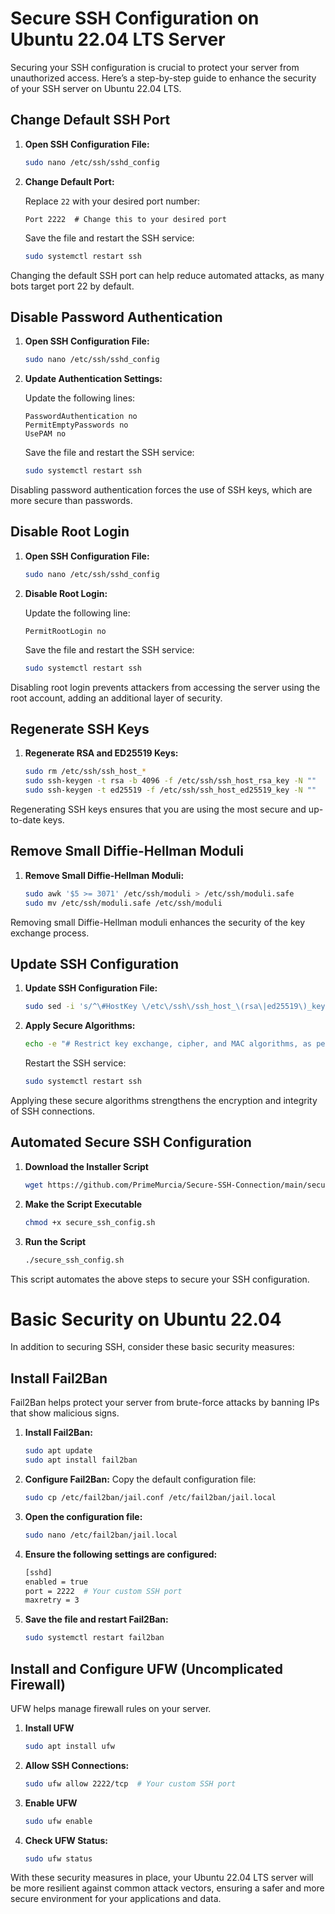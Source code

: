 # Secure SSH Configuration on Ubuntu 22.04 LTS Server

Securing your SSH configuration is crucial to protect your server from unauthorized access. Here’s a step-by-step guide to enhance the security of your SSH server on Ubuntu 22.04 LTS.

## Change Default SSH Port

1. **Open SSH Configuration File:**

    ```bash
    sudo nano /etc/ssh/sshd_config
    ```

2. **Change Default Port:**

    Replace `22` with your desired port number:

    ```plaintext
    Port 2222  # Change this to your desired port
    ```

    Save the file and restart the SSH service:

    ```bash
    sudo systemctl restart ssh
    ```

Changing the default SSH port can help reduce automated attacks, as many bots target port 22 by default.

## Disable Password Authentication

1. **Open SSH Configuration File:**

    ```bash
    sudo nano /etc/ssh/sshd_config
    ```

2. **Update Authentication Settings:**

    Update the following lines:

    ```plaintext
    PasswordAuthentication no
    PermitEmptyPasswords no
    UsePAM no
    ```

    Save the file and restart the SSH service:

    ```bash
    sudo systemctl restart ssh
    ```

Disabling password authentication forces the use of SSH keys, which are more secure than passwords.

## Disable Root Login

1. **Open SSH Configuration File:**

    ```bash
    sudo nano /etc/ssh/sshd_config
    ```

2. **Disable Root Login:**

    Update the following line:

    ```plaintext
    PermitRootLogin no
    ```

    Save the file and restart the SSH service:

    ```bash
    sudo systemctl restart ssh
    ```

Disabling root login prevents attackers from accessing the server using the root account, adding an additional layer of security.

## Regenerate SSH Keys

1. **Regenerate RSA and ED25519 Keys:**

    ```bash
    sudo rm /etc/ssh/ssh_host_*
    sudo ssh-keygen -t rsa -b 4096 -f /etc/ssh/ssh_host_rsa_key -N ""
    sudo ssh-keygen -t ed25519 -f /etc/ssh/ssh_host_ed25519_key -N ""
    ```

Regenerating SSH keys ensures that you are using the most secure and up-to-date keys.

## Remove Small Diffie-Hellman Moduli

1. **Remove Small Diffie-Hellman Moduli:**

    ```bash
    sudo awk '$5 >= 3071' /etc/ssh/moduli > /etc/ssh/moduli.safe
    sudo mv /etc/ssh/moduli.safe /etc/ssh/moduli
    ```

Removing small Diffie-Hellman moduli enhances the security of the key exchange process.

## Update SSH Configuration

1. **Update SSH Configuration File:**

    ```bash
    sudo sed -i 's/^\#HostKey \/etc\/ssh\/ssh_host_\(rsa\|ed25519\)_key$/HostKey \/etc\/ssh\/ssh_host_\1_key/g' /etc/ssh/sshd_config
    ```

2. **Apply Secure Algorithms:**

    ```bash
    echo -e "# Restrict key exchange, cipher, and MAC algorithms, as per sshaudit.com\n# hardening guide.\nKexAlgorithms sntrup761x25519-sha512@openssh.com,curve25519-sha256,curve25519-sha256@libssh.org,gss-curve25519-sha256-,diffie-hellman-group16-sha512,gss-group16-sha512-,diffie-hellman-group18-sha512,diffie-hellman-group-exchange-sha256\n\nCiphers chacha20-poly1305@openssh.com,aes256-gcm@openssh.com,aes128-gcm@openssh.com,aes256-ctr,aes192-ctr,aes128-ctr\n\nMACs hmac-sha2-256-etm@openssh.com,hmac-sha2-512-etm@openssh.com,umac-128-etm@openssh.com\n\nHostKeyAlgorithms sk-ssh-ed25519-cert-v01@openssh.com,ssh-ed25519-cert-v01@openssh.com,rsa-sha2-512-cert-v01@openssh.com,rsa-sha2-256-cert-v01@openssh.com,sk-ssh-ed25519@openssh.com,ssh-ed25519,rsa-sha2-512,rsa-sha2-256\n\nCASignatureAlgorithms sk-ssh-ed25519@openssh.com,ssh-ed25519,rsa-sha2-512,rsa-sha2-256\n\nGSSAPIKexAlgorithms gss-curve25519-sha256-,gss-group16-sha512-\n\nHostbasedAcceptedAlgorithms sk-ssh-ed25519-cert-v01@openssh.com,ssh-ed25519-cert-v01@openssh.com,sk-ssh-ed25519@openssh.com,ssh-ed25519,rsa-sha2-512-cert-v01@openssh.com,rsa-sha2-512,rsa-sha2-256-cert-v01@openssh.com,rsa-sha2-256\n\nPubkeyAcceptedAlgorithms sk-ssh-ed25519-cert-v01@openssh.com,ssh-ed25519-cert-v01@openssh.com,sk-ssh-ed25519@openssh.com,ssh-ed25519,rsa-sha2-512-cert-v01@openssh.com,rsa-sha2-512,rsa-sha2-256-cert-v01@openssh.com,rsa-sha2-256" > /etc/ssh/sshd_config.d/ssh-audit_hardening.conf
    ```

    Restart the SSH service:

    ```bash
    sudo systemctl restart ssh
    ```

Applying these secure algorithms strengthens the encryption and integrity of SSH connections.

## Automated Secure SSH Configuration

1. **Download the Installer Script**
    ```bash
    wget https://github.com/PrimeMurcia/Secure-SSH-Connection/main/secure_ssh_config.sh
    ```
2. **Make the Script Executable**  
    ```bash
    chmod +x secure_ssh_config.sh
    ```
2. **Run the Script** 
    ```bash
    ./secure_ssh_config.sh
    ```
This script automates the above steps to secure your SSH configuration.

# Basic Security on Ubuntu 22.04
In addition to securing SSH, consider these basic security measures:

## Install Fail2Ban
Fail2Ban helps protect your server from brute-force attacks by banning IPs that show malicious signs.

1. **Install Fail2Ban:** 
    ```bash
    sudo apt update
    sudo apt install fail2ban
    ```
2. **Configure Fail2Ban:** 
Copy the default configuration file:

    ```bash
    sudo cp /etc/fail2ban/jail.conf /etc/fail2ban/jail.local
    ```
3. **Open the configuration file:**

    ```bash
    sudo nano /etc/fail2ban/jail.local
    ```
4. **Ensure the following settings are configured:**
    ```bash
    [sshd]
    enabled = true
    port = 2222  # Your custom SSH port
    maxretry = 3
    ```
5. **Save the file and restart Fail2Ban:**
    ```bash
    sudo systemctl restart fail2ban
    ```
## Install and Configure UFW (Uncomplicated Firewall)
UFW helps manage firewall rules on your server.

1. **Install UFW**
    ```bash
    sudo apt install ufw
    ```
2. **Allow SSH Connections:**
    ```bash
    sudo ufw allow 2222/tcp  # Your custom SSH port
    ```
3. **Enable UFW**
    ```bash
    sudo ufw enable
    ```
4. **Check UFW Status:**
    ```bash
    sudo ufw status
    ```
With these security measures in place, your Ubuntu 22.04 LTS server will be more resilient against common attack vectors, ensuring a safer and more secure environment for your applications and data.
    


    

